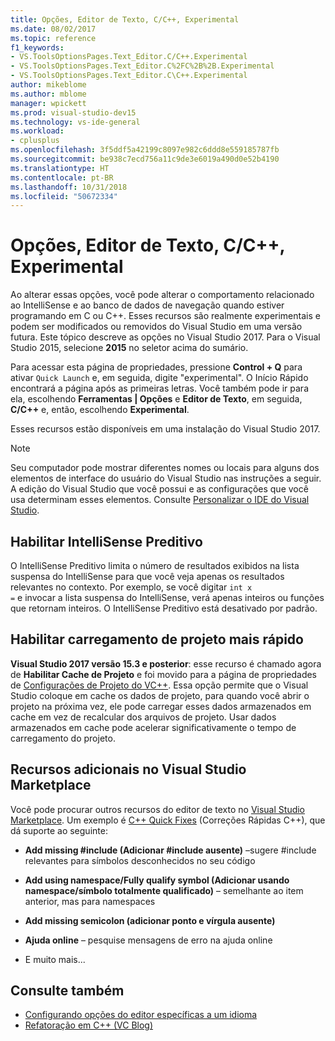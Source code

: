 ```yaml
---
title: Opções, Editor de Texto, C/C++, Experimental
ms.date: 08/02/2017
ms.topic: reference
f1_keywords:
- VS.ToolsOptionsPages.Text_Editor.C/C++.Experimental
- VS.ToolsOptionsPages.Text_Editor.C%2FC%2B%2B.Experimental
- VS.ToolsOptionsPages.Text_Editor.C\C++.Experimental
author: mikeblome
ms.author: mblome
manager: wpickett
ms.prod: visual-studio-dev15
ms.technology: vs-ide-general
ms.workload:
- cplusplus
ms.openlocfilehash: 3f5ddf5a42199c8097e982c6ddd8e559185787fb
ms.sourcegitcommit: be938c7ecd756a11c9de3e6019a490d0e52b4190
ms.translationtype: HT
ms.contentlocale: pt-BR
ms.lasthandoff: 10/31/2018
ms.locfileid: "50672334"
---
```

# <a name="options-text-editor-cc-experimental"></a>Opções, Editor de Texto, C/C++, Experimental

Ao alterar essas opções, você pode alterar o comportamento relacionado ao IntelliSense e ao banco de dados de navegação quando estiver programando em C ou C++. Esses recursos são realmente experimentais e podem ser modificados ou removidos do Visual Studio em uma versão futura. Este tópico descreve as opções no Visual Studio 2017. Para o Visual Studio 2015, selecione **2015** no seletor acima do sumário.

Para acessar esta página de propriedades, pressione **Control + Q** para ativar `Quick Launch` e, em seguida, digite "experimental". O Início Rápido encontrará a página após as primeiras letras. Você também pode ir para ela, escolhendo **Ferramentas | Opções** e **Editor de Texto**, em seguida, **C/C++** e, então, escolhendo **Experimental**.

Esses recursos estão disponíveis em uma instalação do Visual Studio 2017.

> [!NOTE]
> Seu computador pode mostrar diferentes nomes ou locais para alguns dos elementos de interface do usuário do Visual Studio nas instruções a seguir. A edição do Visual Studio que você possui e as configurações que você usa determinam esses elementos. Consulte [Personalizar o IDE do Visual Studio](../../ide/personalizing-the-visual-studio-ide.md).

## <a name="enable-predictive-intellisense"></a>Habilitar IntelliSense Preditivo

O IntelliSense Preditivo limita o número de resultados exibidos na lista suspensa do IntelliSense para que você veja apenas os resultados relevantes no contexto. Por exemplo, se você digitar <code>int x =</code> e invocar a lista suspensa do IntelliSense, verá apenas inteiros ou funções que retornam inteiros. O IntelliSense Preditivo está desativado por padrão.

## <a name="enable-faster-project-load"></a>Habilitar carregamento de projeto mais rápido

**Visual Studio 2017 versão 15.3 e posterior**: esse recurso é chamado agora de **Habilitar Cache de Projeto** e foi movido para a página de propriedades de [Configurações de Projeto do VC++](vcpp-project-settings-projects-and-solutions-options-dialog-box.md).
Essa opção permite que o Visual Studio coloque em cache os dados de projeto, para quando você abrir o projeto na próxima vez, ele pode carregar esses dados armazenados em cache em vez de recalcular dos arquivos de projeto. Usar dados armazenados em cache pode acelerar significativamente o tempo de carregamento do projeto.

## <a name="additional-features-in-the-visual-studio-marketplace"></a>Recursos adicionais no Visual Studio Marketplace

Você pode procurar outros recursos do editor de texto no [Visual Studio Marketplace](https://marketplace.visualstudio.com/search?target=VS&category=Tools&vsVersion=&subCategory=All&sortBy=Downloads). Um exemplo é [C++ Quick Fixes](https://marketplace.visualstudio.com/items?itemName=VisualCppDevLabs.CQuickFixes2017) (Correções Rápidas C++), que dá suporte ao seguinte:

- **Add missing #include (Adicionar #include ausente)** –sugere #include relevantes para símbolos desconhecidos no seu código

- **Add using namespace/Fully qualify symbol (Adicionar usando namespace/símbolo totalmente qualificado)** – semelhante ao item anterior, mas para namespaces

- **Add missing semicolon (adicionar ponto e vírgula ausente)**

- **Ajuda online** – pesquise mensagens de erro na ajuda online

- E muito mais...

## <a name="see-also"></a>Consulte também

- [Configurando opções do editor específicas a um idioma](../../ide/reference/setting-language-specific-editor-options.md)
- [Refatoração em C++ (VC Blog)](https://blogs.msdn.microsoft.com/vcblog/2014/11/14/all-about-c-refactoring-in-visual-studio-2015-preview/)
